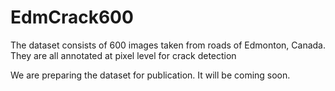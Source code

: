 # EdmCrack600
The dataset consists of 600 images taken from roads of Edmonton, Canada. They are all annotated at pixel level for crack detection

We are preparing the dataset for publication. It will be coming soon.
